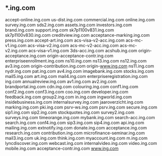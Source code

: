 ## *.ing.com
accept-online.ing.com
us-dist.ing.com
commercial.ing.com
online.ing.com
survey.ing.com
sds2.ing.com
assets.ing.com
investors.ing.com
brand.ing.com
support.ing.com
sk7p1100v831.ing.com
sk7p1100v830.ing.com
creditview.ing.com
acceptance-marking.ing.com
press.ing.com
accept-art.ing.com
acs-visa-v2-acc.ing.com
acs-mc-v1.ing.com
acs-visa-v2.ing.com
acs-mc-v2-acc.ing.com
acs-mc-v2.ing.com
acs-visa-v1.ing.com
3ds-acc.ing.com
acshub.ing.com
origin-acceptance.ing.com
origin-acceptance-contr.ing.com
enterpriseenrollment.ing.com
ns10.ing.com
ns13.ing.com
ns12.ing.com
av3.ing.com
origin-contribution.ing.com
origin-www.ing.com
ns11.ing.com
nydr.ing.com
pat.ing.com
av4.ing.com
imagebank.ing.com
stocks.ing.com
mail5.ing.com
art.ing.com
mail4.ing.com
enterpriseregistration.ing.com
ing.com
annualreview.ing.com
av1.ing.com
av2.ing.com
brandportal.ing.com
cdn.ing.com
colouring.ing.com
conf1.ing.com
conf2.ing.com
conf3.ing.com
coo.ing.com
developer.ing.com
feedback.ing.com
group2.ing.com
in.ing.com
ingworld.ing.com
insidebusiness.ing.com
internalsurvey.ing.com
jaaroverzicht.ing.com
marking.ing.com
pki.ing.com
psrv-ws.ing.com
psrv.ing.com
secure.ing.com
sip1.ing.com
sip2.ing.com
stockquotes.ing.com
survey2.ing.com
surveys.ing.com
timeorange.ing.com
mybank.ing.com
search-acc.ing.com
search.ing.com
conf4.ing.com
sip3.ing.com
sip4.ing.com
api.ing.com
mailing.ing.com
extnotify.ing.com
donate.ing.com
acceptance.ing.com
research.ing.com
contribution.ing.com
microfinance-seminar.ing.com
mail3.ing.com
uk.ing.com
think.ing.com
myaccount.ing.com
m.ing.com
lyncdiscover.ing.com
webcast.ing.com
internalvideo.ing.com
video.ing.com
mobile.ing.com
acceptance-contr.ing.com
www.ing.com
